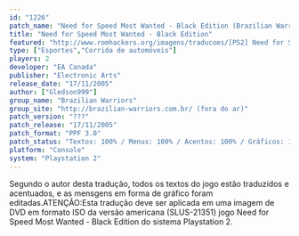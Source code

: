 ```yaml
---
id: "1226"
patch_name: "Need for Speed Most Wanted - Black Edition (Brazilian Warriors)"
title: "Need for Speed Most Wanted - Black Edition"
featured: "http://www.romhackers.org/imagens/traducoes/[PS2] Need for Speed Most Wanted - Black Edition - Gledson999 - 1.jpg"
type: ["Esportes","Corrida de automóveis"]
players: 2
developer: "EA Canada"
publisher: "Electronic Arts"
release_date: "17/11/2005"
author: ["Gledson999"]
group_name: "Brazilian Warriors"
group_site: "http://brazilian-warriors.com.br/ (fora do ar)"
patch_version: "???"
patch_release: "17/11/2005"
patch_format: "PPF 3.0"
patch_status: "Textos: 100% / Menus: 100% / Acentos: 100% / Gráficos: 100%"
platform: "Console"
system: "Playstation 2"
---
```


Segundo o autor desta tradução, todos os textos do jogo estão traduzidos e acentuados, e as mensgens em forma de gráfico foram editadas.ATENÇÃO:Esta tradução deve ser aplicada em uma imagem de DVD em formato ISO da versão americana (SLUS-21351) jogo Need for Speed Most Wanted - Black Edition do sistema Playstation 2.
